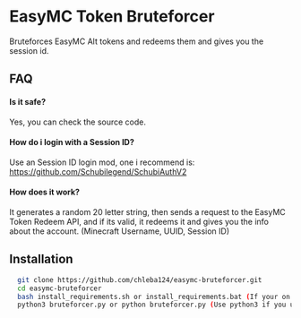 
# EasyMC Token Bruteforcer

Bruteforces EasyMC Alt tokens and redeems them and gives you the session id.

## FAQ

#### Is it safe?

Yes, you can check the source code.

#### How do i login with a Session ID?

Use an Session ID login mod, one i recommend is: https://github.com/Schubilegend/SchubiAuthV2

#### How does it work?

It generates a random 20 letter string, then sends a request to the EasyMC Token Redeem API, and if its valid, it redeems it and gives you the info about the account. (Minecraft Username, UUID, Session ID) 




## Installation
```bash
  git clone https://github.com/chleba124/easymc-bruteforcer.git
  cd easymc-bruteforcer
  bash install_requirements.sh or install_requirements.bat (If your on Windows)
  python3 bruteforcer.py or python bruteforcer.py (Use python3 if you use linux.)
```
    
